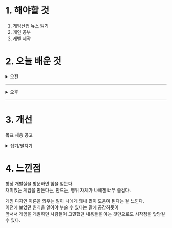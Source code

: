 
# 1. 해야할 것

1. 게임산업 뉴스 읽기 
2. 개인 공부  
3. 레벨 제작



# 2. 오늘 배운 것

<details>
<summary>오전</summary>

## 오늘의 뉴스
### [기사: 스토리,AI 생성 콘텐츠 저작권](https://www.inven.co.kr/webzine/news/?news=302214)
![image](https://github.com/user-attachments/assets/654bc830-47e9-4e4b-a49b-5523c3b91b43)
```
스토리 기계라는 것을 알았다.
우마무스메 같은 게임에서 한 캐릭터를 키우는데 여러가지 변수와 이벤트로
같은 캐릭터를 키워도 다른 이야기가 만들어지는 것.
이게 스토리 기계 기법이었다.

그렇다면 직접 이야기를, 정말로 내가 만들어가는, 써내려가는 AI 생성형 이야기들은
얼마나 큰 몰입감을 줄까?
AI 심문하는 게임을 이전에 한번 본 적이 있었는데 정말 진짜 같아서 흥미로웠다.
반응과 이야기가 연결되는 것이라던가...
이걸 응용할 수 있으면 더 몰입감 있는 게임을 만들 수 있지 않을까?
```
</details>

****

<details>
<summary>오후</summary>

## 스터디 복습
![image](https://github.com/user-attachments/assets/c9c8ee82-0788-4743-bd74-03810dd53d80)

![image](https://github.com/user-attachments/assets/0c930a4e-b5af-4cd5-98a3-7245c29e7861)

</details>

****


# 3. 개선
목표 채용 공고

<details>
<summary>접기/펼치기</summary>

![image](https://github.com/user-attachments/assets/20a1b919-21ee-4627-be48-4455dd8cccb3)

## 레벨 구상
[유튜브: 오버킬 시나리오 시연](https://www.youtube.com/watch?v=r1ylKBzTy9g)

[유튜브: 오버킬 정예 시연](https://www.youtube.com/watch?v=33MR3MifGbU)

[나무위키: 오버킬](https://namu.wiki/w/%ED%94%84%EB%A1%9C%EC%A0%9D%ED%8A%B8%20%EC%98%A4%EB%B2%84%ED%82%AC)
</details>



# 4. 느낀점
항상 개발실을 방문하면 힘을 얻는다.\
재미있는 게임을 만든다는, 만드는, 행위 자체가 나에겐 너무 즐겁다.

게임 디자인 이론을 외우는 일이 나에게 꽤나 많이 도움이 된다는 걸 느낀다.\
이전에 보았던 원칙을 알아야 부술 수 있다는 말에 공감하듯이\
앞서서 게임을 개발하던 사람들이 고민했던 내용들을 아는 것만으로도 시작점을 앞당길 수 있다.

